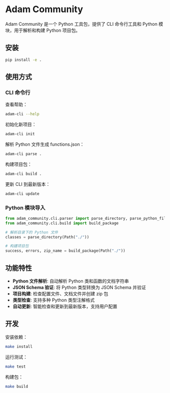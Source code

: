 # Adam Community

Adam Community 是一个 Python 工具包，提供了 CLI 命令行工具和 Python 模块，用于解析和构建 Python 项目包。

## 安装

```bash
pip install -e .
```

## 使用方式

### CLI 命令行

查看帮助：
```bash
adam-cli --help
```

初始化新项目：
```bash
adam-cli init
```

解析 Python 文件生成 functions.json：
```bash
adam-cli parse .
```

构建项目包：
```bash
adam-cli build .
```

更新 CLI 到最新版本：
```bash
adam-cli update
```

### Python 模块导入

```python
from adam_community.cli.parser import parse_directory, parse_python_file
from adam_community.cli.build import build_package

# 解析目录下的 Python 文件
classes = parse_directory(Path("./"))

# 构建项目包
success, errors, zip_name = build_package(Path("./"))
```

## 功能特性

- **Python 文件解析**: 自动解析 Python 类和函数的文档字符串
- **JSON Schema 验证**: 将 Python 类型转换为 JSON Schema 并验证
- **项目构建**: 检查配置文件、文档文件并创建 zip 包
- **类型检查**: 支持多种 Python 类型注解格式
- **自动更新**: 智能检查和更新到最新版本，支持用户配置

## 开发

安装依赖：
```bash
make install
```

运行测试：
```bash
make test
```

构建包：
```bash
make build
```
